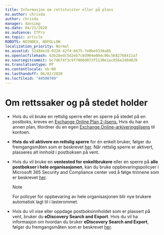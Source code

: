 ```yaml
---
title: Informasjon om rettstvister eller på plass
ms.author: chrisda
author: chrisda
manager: dansimp
ms.date: 04/21/2020
ms.audience: ITPro
ms.topic: article
ROBOTS: NOINDEX, NOFOLLOW
localization_priority: Normal
ms.assetid: 52484e19-9328-42f4-b675-7e0be9338a8b
ms.openlocfilehash: 63b28edc5d2eb7c8d904e004c06c5682768411a7
ms.sourcegitcommit: bc7d6f4f3c9f7060d073f5130e1ec856e248d020
ms.translationtype: MT
ms.contentlocale: nb-NO
ms.lasthandoff: 06/02/2020
ms.locfileid: "44508709"
---
```

# <a name="about-litigation-holds-and-in-place-holds"></a>Om rettssaker og på stedet holder

- Hvis du vil bruke en rettslig sperre eller en sperre på stedet på en postboks, kreves en [Exchange Online Plan 2-lisens.](https://docs.microsoft.com/office365/servicedescriptions/office-365-platform-service-description/office-365-plan-options) Hvis du har en annen plan, tilordner du en egen [Exchange Online-arkiveringslisens](https://docs.microsoft.com/office365/servicedescriptions/exchange-online-archiving-service-description/exchange-online-archiving-service-description) til kontoen. 
    
- **Hvis du vil aktivere en rettslig sperre** for én enkelt bruker, følger du fremgangsmåten som er beskrevet [her](https://docs.microsoft.com/office365/SecurityCompliance/place-a-mailbox-on-litigation-hold). Når rettslig sperre er aktivert, plasseres alt innhold i postboksen på vent.
    
- Hvis du vil bruke en **ventested for enkeltbrukere** eller en sperre på **alle postbokser i hele organisasjonen**, kan du bruke oppbevaringspolicyer i Microsoft 365 Security and Compliance center ved å følge trinnene som er beskrevet [her]( https://docs.microsoft.com/microsoft-365/compliance/retention-policies).
    
    > [!NOTE]
    > For policyer for oppbevaring av hele organisasjonen blir nye brukere automatisk lagt til i lasterommet. 
  
- Hvis du vil vise eller oppdage postboksinnholdet som er plassert på vent, bruker du **eDiscovery Search and Export**. Hvis du vil ha informasjon om hvordan du bruker **eDiscovery Search and Export**, følger du fremgangsmåten som er beskrevet [her](https://docs.microsoft.com/microsoft-365/compliance/export-search-results).
    

